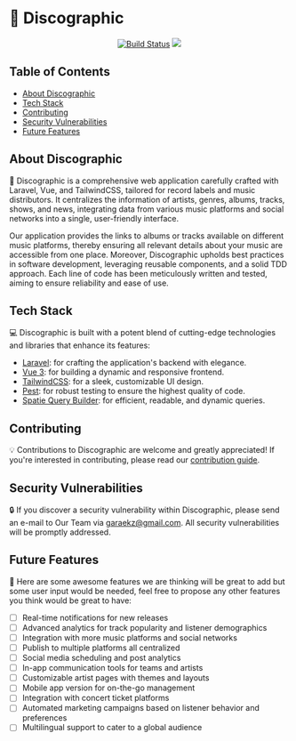 # 📀 Discographic

<p align="center">
<a href="https://github.com/garaekz/discographic/actions"><img src="https://github.com/garaekz/discographic/actions/workflows/ci.yml/badge.svg" alt="Build Status"></a>
<a href="https://codecov.io/gh/garaekz/discographic" > 
 <img src="https://codecov.io/gh/garaekz/discographic/branch/master/graph/badge.svg?token=M1W0EHU8LE"/> 
 </a>
</p>

## Table of Contents

- [About Discographic](#about-discographic)
- [Tech Stack](#tech-stack)
- [Contributing](#contributing)
- [Security Vulnerabilities](#security-vulnerabilities)
- [Future Features](#future-features)

## About Discographic

🎵 Discographic is a comprehensive web application carefully crafted with Laravel, Vue, and TailwindCSS, tailored for record labels and music distributors. It centralizes the information of artists, genres, albums, tracks, shows, and news, integrating data from various music platforms and social networks into a single, user-friendly interface.

Our application provides the links to albums or tracks available on different music platforms, thereby ensuring all relevant details about your music are accessible from one place. Moreover, Discographic upholds best practices in software development, leveraging reusable components, and a solid TDD approach. Each line of code has been meticulously written and tested, aiming to ensure reliability and ease of use.

## Tech Stack

💻 Discographic is built with a potent blend of cutting-edge technologies and libraries that enhance its features:

- [Laravel](https://laravel.com/): for crafting the application's backend with elegance.
- [Vue 3](https://vuejs.org/): for building a dynamic and responsive frontend.
- [TailwindCSS](https://tailwindcss.com/): for a sleek, customizable UI design.
- [Pest](https://pestphp.com/): for robust testing to ensure the highest quality of code.
- [Spatie Query Builder](https://spatie.be/docs/laravel-query-builder/v3/introduction): for efficient, readable, and dynamic queries.

## Contributing

💡 Contributions to Discographic are welcome and greatly appreciated! If you're interested in contributing, please read our [contribution guide](CONTRIBUTING.md).

## Security Vulnerabilities

🔒 If you discover a security vulnerability within Discographic, please send an e-mail to Our Team via [garaekz@gmail.com](mailto:garaekz@gmail.com). All security vulnerabilities will be promptly addressed.

## Future Features

🔮 Here are some awesome features we are thinking will be great to add but some user input would be needed, feel free to propose any other features you think would be great to have:

- [ ] Real-time notifications for new releases
- [ ] Advanced analytics for track popularity and listener demographics
- [ ] Integration with more music platforms and social networks
- [ ] Publish to multiple platforms all centralized
- [ ] Social media scheduling and post analytics
- [ ] In-app communication tools for teams and artists
- [ ] Customizable artist pages with themes and layouts
- [ ] Mobile app version for on-the-go management
- [ ] Integration with concert ticket platforms
- [ ] Automated marketing campaigns based on listener behavior and preferences
- [ ] Multilingual support to cater to a global audience

